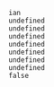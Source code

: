 
    ian
    undefined
    undefined
    undefined
    undefined
    undefined
    undefined
    undefined
    false